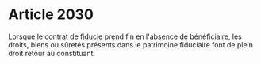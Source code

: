 # Article 2030

Lorsque le contrat de fiducie prend fin en l'absence de bénéficiaire, les droits, biens ou sûretés présents dans le patrimoine fiduciaire font de plein droit retour au constituant.
